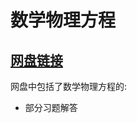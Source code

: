 # 数学物理方程

## [网盘链接](https://cloud.tsinghua.edu.cn/d/ae51a0291b0c44cabd5c/)

网盘中包括了数学物理方程的:

- 部分习题解答
